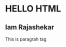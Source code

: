 <!DOCTYPE html>
<html>
          <head>
          <title>
                  MY PROJECT
          </title>
          </head>
          <body>
                  <h1> HELLO HTML </h1>
                  <h2> Iam Rajashekar </h2>
                  <p> This is paragrah tag </p>
          </body>
</html>
